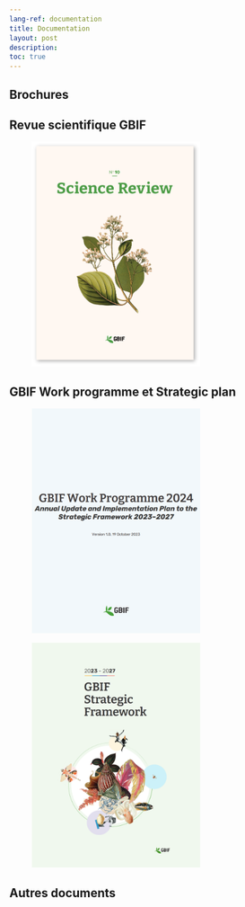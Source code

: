 ```yaml
---
lang-ref: documentation
title: Documentation
layout: post
description: 
toc: true
---
```

## Brochures

## Revue scientifique GBIF

<figure>
    <a href="https://www.gbif.org/science-review" target="_blank"><img src="/assets/images/documents/SR10.png" width="300" height="400" alt="Revue Scientifique n°10" ></a>
</figure>

## GBIF Work programme et Strategic plan

<figure>
    <a href="https://docs.gbif.org/2024-work-programme/en/gbif-work-programme-2024.en.pdf" target="_blank"><img src="/assets/images/documents/WP24.png" width="300" height="400" alt="Work Programme 2024" ></a>
</figure> <figure>
    <a href="https://www.gbif.org/strategic-plan" target="_blank"><img src="/assets/images/documents/SF24-27.png" width="300" height="400" alt="Strategic Plan 2023-2027" ></a>
</figure>

## Autres documents
